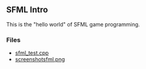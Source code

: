 ## SFML Intro 

This is the "hello world" of SFML game programming. 


### Files
- [sfml_test.cpp](sfml_test.cpp) 
- [screenshotsfml.png](screenshotsfml.png)